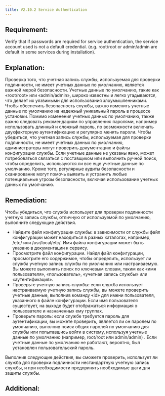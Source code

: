 ```yaml
---
title: V2.10.2 Service Authentication
---
```




## Requirement:

Verify that if passwords are required for service authentication, the service account used is not a default credential. (e.g. root/root or admin/admin are default in some services during installation).

## Explanation:

Проверка того, что учетная запись службы, используемая для проверки подлинности, не имеет учетных данных по умолчанию, является важной мерой безопасности. Учетные данные по умолчанию, такие как «root/root» или «admin/admin», широко известны и легко угадываются, что делает их уязвимыми для использования злоумышленниками. Чтобы обеспечить безопасность службы, важно изменить учетные данные по умолчанию на надежный уникальный пароль в процессе установки. Помимо изменения учетных данных по умолчанию, также важно следовать рекомендациям по управлению паролями, например использовать длинный и сложный пароль, по возможности включать двухфакторную аутентификацию и регулярно менять пароли. Чтобы убедиться, что учетная запись службы, используемая для проверки подлинности, не имеет учетных данных по умолчанию, администраторы могут проверить документацию и файлы конфигурации службы. Если учетные данные не указаны явно, может потребоваться связаться с поставщиком или выполнить ручной поиск, чтобы определить, используются ли все еще учетные данные по умолчанию. Кроме того, регулярные аудиты безопасности и сканирование могут помочь выявить и устранить любые потенциальные угрозы безопасности, включая использование учетных данных по умолчанию.

## Remediation:

Чтобы убедиться, что служба использует для проверки подлинности учетную запись службы, отличную от используемой по умолчанию, выполните следующие действия. 

- Найдите файл конфигурации службы: в зависимости от службы файл конфигурации может находиться в разных каталогах, например, /etc/ или /usr/local/etc/. Имя файла конфигурации может быть указано в документации к сервису. 
- Просмотрите файл конфигурации. Найдя файл конфигурации, просмотрите его содержимое, чтобы определить, использует ли служба учетную запись службы по умолчанию или настраиваемую. Вы можете выполнять поиск по ключевым словам, таким как «имя пользователя», «пользователь», «учетная запись службы» или «аутентификация». 
- Проверьте учетную запись службы: если служба использует настраиваемую учетную запись службы, вы можете проверить учетные данные, выполнив команду «id» для имени пользователя, указанного в файле конфигурации. Если имя пользователя существует, на выходе будет отображаться информация о пользователе и назначенных ему группах. 
- Проверьте пароль: если службе требуется пароль для аутентификации, вы можете проверить, является ли он паролем по умолчанию, выполнив поиск общих паролей по умолчанию для службы или попытавшись войти в систему, используя учетные данные по умолчанию (например, root/root или admin/admin) . Если учетные данные по умолчанию не работают, вероятно, был установлен пользовательский пароль.


Выполнив следующие действия, вы сможете проверить, использует ли служба для проверки подлинности нестандартную учетную запись службы, и при необходимости предпринять необходимые шаги для защиты службы.

## Additional:




